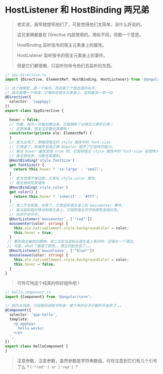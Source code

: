 # HostListener 和 HostBinding 两兄弟

> 老实说，我早就想写他们了，可是觉得他们太简单，没什么好说的。
>
> 这兄弟俩都是在 Directive 内部使用的。用处不同，但都一个意思。
>
> HostBinding 监听指令的宿主元素身上的属性。
>
> HostListener 监听指令的宿主元素身上的事件。
>
> 但是它们都很懒，只监听你命令他们去监听的东西。



```typescript
// spy.directive.ts
import {Directive, ElementRef, HostBinding, HostListener} from '@angular/core';

// 这个很明显，是一个指令，而且取了个很合适的名字。
// 指令就像一个间谍，它埋伏在宿主元素身上，监视着其一举一动
@Directive({
  selector: '[appSpy]'
})
export class SpyDirective {
  
  hover = false;
  // 你看，指令一旦被创建出来，它就拥有了对宿主元素的引用！
  // 这意味着，宿主注定要任其摆布！
  constructor(private ele: ElementRef) {
  }
  // 老大出场了，想操控宿主的 style 属性中的 font-size
  // 它得逞了，前端界至高之神 Angular 赋予了它这样的能力。
  // 每当 hover 属性变成 true 时，它就将宿主 style 属性中的 font-size 变成特大。
  // 宿主很无奈，只能任其摆布。
  @HostBinding('style.fontSize')
  get fontSize() {
    return this.hover ? 'xx-large' : 'small';
  }
  // 老大觉得不够过瘾，又来玩 style.color 属性。
  // 宿主继续任其摆布
  @HostBinding('style.color')
  get color() {
    return this.hover ? 'inherit' : '#fff';
  }
  // 老二不甘寂寞，也来了。它想监听宿主身上的 mouseenter 事件，
  // 每当鼠标指针移动到宿主身上，它就把宿主的字体颜色变成红色。
  // 玩的不亦乐乎。
  @HostListener('mouseenter', ['"red"'])
  mouseenter(color: string) {
    this.ele.nativeElement.style.backgroundColor = color;
    this.hover = true;
  }
 // 看到宿主幽怨的眼神，老二决定当鼠标从宿主身上离开时，还宿主一个清白。
 // 可是，what？搞错了颜色。。宿主的脸色变了。。。
  @HostListener('mouseleave', ['"blue"'])
  mouseleave(color: string) {
    this.ele.nativeElement.style.backgroundColor = color;
    this.hover = false;
  }
}

```

> 可怜可怜这个纯真的你好组件吧！

```typescript
// hello.component.ts
import {Component} from '@angular/core';

// 因为太纯真，已经被间谍指令附身，接下来的日子只能听天由命了。。。
@Component({
  selector: 'app-hello',
  template: `
    <p appSpy>
      hello works!
    </p>
  `,
})
export class HelloComponent {
}

```

> 注意参数，注意参数，虽然参数是字符串数组，可你注意到它们有几个引号了么？`['"red"'] or ['red'] `?

